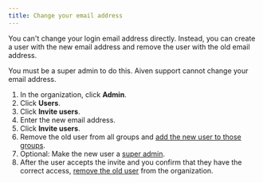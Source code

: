 ```yaml
---
title: Change your email address
---
```


You can't change your login email address directly. Instead, you can create a user with the new email address and remove the user with the old email address.

You must be a super admin to do this. Aiven support cannot change your email address.

1.  In the organization, click **Admin**.
1.  Click **Users**.
1.  Click **Invite users**.
1.  Enter the new email address.
1.  Click **Invite users**.
1.  Remove the old user from all groups and
    [add the new user to those groups](/docs/platform/howto/manage-groups).
1.  Optional: Make the new user a [super admin](/docs/platform/howto/make-super-admin).
1.  After the user accepts the invite and you confirm that they have the correct access,
    [remove the old user](/docs/platform/howto/manage-org-users) from the organization.
